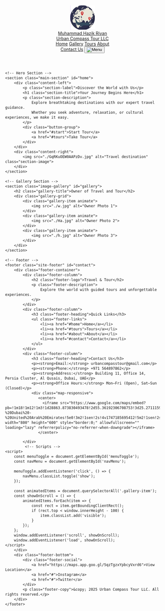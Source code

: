 <html lang="en">
<head>
    <meta charset="UTF-8">
    <meta name="viewport" content="width=device-width, initial-scale=1.0">
    <title>Urban Compass Tour LLC</title>
    <link rel="stylesheet" href="./css/travel.css">
    <style>
        /* Include the cleaned up and corrected CSS here (already in your original file) */
    


/* RESET & BASE STYLES */
* {
    margin: 0;
    padding: 0;
    box-sizing: border-box;
}

body {
    font-family: 'Segoe UI', sans-serif;
    line-height: 1.6;
    background-color: #f8f9fa;
    color: #333;
}

a {
    text-decoration: none;
}

/* HEADER */
.header {
    background-color: #fff;
    box-shadow: 0 2px 10px rgba(0, 0, 0, 0.1);
    position: sticky;
    top: 0;
    z-index: 999;
    padding: 1rem 2rem;
}

.header-content {
    display: flex;
    justify-content: space-between;
    align-items: center;
    flex-wrap: wrap;
}

.logo {
    display: flex;
    align-items: center;
    gap: 10px;
    font-weight: bold;
    color:rgba(59, 107, 221, 0.879);
    font-size: 1.5rem;
}

.nav {
    display: flex;
    gap: 1.5rem;
}

.nav-links {
    color: #333;
    font-weight: 500;
    transition: color 0.3s ease;
}

.nav-links:hover {
    color: #ff6347;
}

.contact-button {
    background-color: #ff6347;
    color: #fff;
    padding: 0.6rem 1rem;
    border-radius: 5px;
    transition: background 0.3s ease;
}

.contact-button:hover {
    background-color: #e5533f;
}

.menu-button {
    display: none;
    background: none;
    border: none;
    cursor: pointer;
}

.menu-icon {
    width: 30px;
}

/* MAIN SECTION */
.main-section {
    display: flex;
    flex-wrap: wrap;
    padding: 4rem 2rem;
    align-items: center;
    justify-content: space-between;
    gap: 2rem;
    background: linear-gradient(135deg, #FF6347, #1E90FF);
    border-radius: 10px;
    box-shadow: 0 4px 15px rgba(0, 0, 0, 0.1);
}

.content-left {
    flex: 1;
    animation: slideInLeft 1.2s ease;
}

.section-label {
    color: #ff6347;
    font-weight: 600;
    margin-bottom: 0.5rem;
}

.section-title {
    font-size: 2.8rem;
    font-weight: bold;
    margin-bottom: 1rem;
}

.section-description {
    font-size: 1.1rem;
    max-width: 600px;
    margin-bottom: 2rem;
}

.button-group a {
    padding: 0.8rem 1.5rem;
    margin-right: 1rem;
    background-color: #ff6347;
    color: #fff;
    border-radius: 5px;
    transition: transform 0.3s ease;
}

.button-group a:hover {
    transform: scale(1.05);
}

.content-right {
    flex: 1;
    display: flex;
    justify-content: center;
    animation: slideInRight 1.2s ease;
}

.section-image {
    max-width: 100%;
    border-radius: 10px;
    box-shadow: 0 10px 20px rgba(0, 0, 0, 0.1);
}

/* ANIMATIONS */
@keyframes slideInLeft {
    0% {
        opacity: 0;
        transform: translateX(-50%);
    }
    100% {
        opacity: 1;
        transform: translateX(0);
    }
}

@keyframes slideInRight {
    0% {
        opacity: 0;
        transform: translateX(100%);
    }
    100% {
        opacity: 1;
        transform: translateX(0);
    }
}

/* GALLERY STYLES */
.image-gallery {
    padding: 4rem 2rem;
    background-color: #f9f9f9;
    text-align: center;
}

.gallery-title {
    font-size: 2rem;
    margin-bottom: 2rem;
    color: #333;
}

.gallery-grid {
    display: flex;
    flex-wrap: wrap;
    justify-content: center;
    gap: 2rem;
}

.gallery-item {
    flex: 1;
    max-width: 300px;
    transform: scale(1);
    transition: transform 0.3s ease, box-shadow 0.3s ease;
    opacity: 0;
    transform: translateY(50px);
}

.gallery-item img {
    width: 100%;
    border-radius: 8px;
    box-shadow: 0 4px 10px rgba(0, 0, 0, 0.1);
    transition: transform 0.3s ease;
}

.gallery-item h3 {
    margin-top: 1rem;
    color: #555;
}

/* Hover Zoom Effect */
.gallery-item:hover img {
    transform: scale(1.05);
}

/* Scroll Animation */
.gallery-item.visible {
    opacity: 1;
    transform: translateY(0);
    transition: all 0.6s ease-in-out;
}

/* Base Styles */
.site-footer {
    background-color: #1a1a1a;
    color: #fff;
    padding: 40px 20px;
    font-family: 'Segoe UI', Tahoma, Geneva, Verdana, sans-serif;
}

.footer-container {
    display: flex;
    flex-direction: column;
    gap: 30px;
}

.footer-column {
    flex: 1;
}

.footer-logo {
    font-size: 24px;
    font-weight: bold;
    margin-bottom: 10px;
}

.footer-description,
.footer-heading,
.footer-links,
.footer-column p {
    font-size: 14px;
    line-height: 1.6;
}

.footer-links {
    list-style: none;
    padding: 0;
}

.footer-links li {
    margin-bottom: 8px;
}

.footer-links a {
    color: #fff;
    text-decoration: none;
}

.footer-links a:hover {
    text-decoration: underline;
}

.map-responsive {
    overflow: hidden;
    padding-top: 56.25%;
    position: relative;
    height: 0;
}

.map-responsive iframe {
    position: absolute;
    top: 0;
    left: 0;
    width: 100%;
    height: 100%;
    border: 0;
}

.footer-bottom {
    border-top: 1px solid #444;
    margin-top: 30px;
    padding-top: 20px;
    text-align: center;
}

.footer-social a {
    margin: 0 10px;
    color: #fff;
    text-decoration: none;
}

.footer-social a:hover {
    text-decoration: underline;
}

/* Large Screens */
@media (min-width: 768px) {
    .footer-container {
        flex-direction: row;
        justify-content: space-between;
    }

    .footer-column {
        margin-right: 20px;
    }

    .footer-column:last-child {
        margin-right: 0;
    }

    .footer-bottom {
        display: flex;
        justify-content: space-between;
        align-items: center;
        text-align: left;
        padding: 20px;
    }
}

 .map-responsive {
  position: relative;
  
  overflow: hidden;
  padding-bottom: 56.25%; /* 16:9 ratio */
  height: 0;
  margin-top: 1rem;
}

.map-responsive iframe {
  position: absolute;
  top: 0;
  left: 0;
  width: 100%;
  height: 100%;
}
@media only screen and (min-width: 480px) and (max-width: 767px) {
  .site-footer {
    padding: 20px;
    text-align: center;
  }

  .footer-container {
    flex-direction: column;
    align-items: center;
  }

  .footer-column {
    width: 100%;
    margin-bottom: 20px;
  }

  .footer-logo {
    font-size: 1.8rem;
  }

  .footer-heading {
    font-size: 1.2rem;
    margin-bottom: 10px;
  }

  .footer-links li {
    margin: 5px 0;
  }

  .map-responsive iframe {
    width: 100%;
    height: 300px;
  }

  .footer-social {
    display: flex;
    justify-content: center;
    gap: 15px;
    margin-top: 15px;
  }

  .footer-copy {
    font-size: 0.9rem;
    margin-top: 10px;
  }
}


@media (max-width: 768px) {
  .nav {
    display: none !important; /* Ensures it hides unless .show is applied */
  }
}
@media (max-width: 768px) {
  .logo {
    flex-direction: column;
    align-items: flex-start;
    font-size: 1.2rem;
  }

  .logo img {
    width: 60px;
  }
}


/* MEDIA QUERIES */
@media (max-width: 768px) {
    .main-section {
        flex-direction: column;
        text-align: center;
    }

    .nav {
        display: none;
        flex-direction: column;
        width: 100%;
        margin-top: 1rem;
        background-color: #fff;
        padding: 1rem;
        box-shadow: 0 4px 6px rgba(0, 0, 0, 0.1);
    }

    .nav.show {
        display: flex;
    }

    .menu-button {
        display: block;
    }

    .button-group a {
        display: block;
        margin: 0.5rem auto;
        width: 70%;
    }

    .section-title {
        font-size: 2rem;
    }

   .gallery-grid {
  padding: 0 1rem;
}

.gallery-item img {
  width: 100%;
  height: auto;
}


    .footer-container {
        flex-direction: column;
        text-align: center;
    }

    .footer-column {
        text-align: center;
    }

    /* Ensure the hero image is responsive */
    .content-right img {
        max-width: 100%;
    }
}

@media (max-width: 480px) {
 
    
  .main-section {
    padding: 2rem 1rem;
  }

  .section-title {
    font-size: 1.6rem;
  }

  .section-description {
    font-size: 0.95rem;
  }

  .button-group a {
    width: 100%;
    margin: 0.5rem 0;
  }


    .section-description {
        font-size: 1rem;
    }

    .gallery-item {
        max-width: 90%;
    }

    .footer-copy {
        font-size: 0.8rem;
    }
} 
    
   


/* I will keep it minimal here for clarity. Assume it includes the previously posted correct styles. */
    </style>
</head>
<body>
    <!-- Header -->
    <header class="header">
        <div class="header-content">
            <a href="#" class="logo">
                <img src="./logo.logo.com.png" alt="Urban Compass Logo" width="80">
                <div>
                    Muhammad Hazik Riyan<br>
                    Urban Compass Tour LLC
                </div>
            </a>
            <nav class="nav" id="navMenu">
                <a href="#home" class="nav-links">Home</a>
                <a href="#gallery" class="nav-links">Gallery</a>
                <a href="#tours" class="nav-links">Tours</a>
                <a href="#about" class="nav-links">About</a>
            </nav>
            <a href="#contact" class="contact-button">Contact Us</a>
            <button class="menu-button" id="menuToggle">
                <img src="https://img.icons8.com/ios-filled/50/000000/menu--v1.png" alt="Menu" class="menu-icon">
            </button>
        </div>
    </header>

    <!-- Hero Section -->
    <section class="main-section" id="home">
        <div class="content-left">
            <p class="section-label">Discover the World with Us</p>
            <h1 class="section-title">Your Journey Begins Here</h1>
            <p class="section-description">
                Explore breathtaking destinations with our expert travel guidance.
                Whether you seek adventure, relaxation, or cultural experiences, we make it easy.
            </p>
            <div class="button-group">
                <a href="#start">Start Tour</a>
                <a href="#tours">Take Tour</a>
            </div>
        </div>
        <div class="content-right">
            <img src="./GqRKuOEW0AAPzDv.jpg" alt="Travel destination" class="section-image">
        </div>
    </section>

    <!-- Gallery Section -->
    <section class="image-gallery" id="gallery">
        <h2 class="gallery-title">Owner of Travel and Tour</h2>
        <div class="gallery-grid">
            <div class="gallery-item animate">
                <img src="./w.jpg" alt="Owner Photo 1">
            </div>
            <div class="gallery-item animate">
                <img src="./Ha.jpg" alt="Owner Photo 2">
            </div>
            <div class="gallery-item animate">
                <img src="./h.jpg" alt="Owner Photo 3">
            </div>
        </div>
    </section>

    <!-- Footer -->
    <footer class="site-footer" id="contact">
        <div class="footer-container">
            <div class="footer-column">
                <h2 class="footer-logo">Travel & Tour</h2>
                <p class="footer-description">
                    Explore the world with guided tours and unforgettable experiences.
                </p>
            </div>
            <div class="footer-column">
                <h3 class="footer-heading">Quick Links</h3>
                <ul class="footer-links">
                    <li><a href="#home">Home</a></li>
                    <li><a href="#tours">Tours</a></li>
                    <li><a href="#about">About</a></li>
                    <li><a href="#contact">Contact</a></li>
                </ul>
            </div>
            <div class="footer-column">
                <h3 class="footer-heading">Contact Us</h3>
                <p><strong>Email:</strong> urbancompasstour@gmail.com</p>
                <p><strong>Phone:</strong> +971 564897862</p>
                <p><strong>Address:</strong> Building 11, Office 14, Persia Cluster, Al Qusais, Dubai, UAE</p>
                <p><strong>Office Hours:</strong> Mon–Fri (Open), Sat–Sun (Closed)</p>
                <div class="map-responsive">
                   <center>
                     <iframe src="https://www.google.com/maps/embed?pb=!1m18!1m12!1m3!1d28863.873830493478!2d55.36192306708753!3d25.271115970427807!2m3!1f0!2f0!3f0!3m2!1i1024!2i768!4f13.1!3m3!1m2!1s0x3e5f5c35d410acf3%3A0xe8aff9f4de65bf11!2sAl%20Qusais%20-%20Dubai%20-%20United%20Arab%20Emirates!5e0!3m2!1sen!2s!4v1747185695412!5m2!1sen!2s" width="800" height="600" style="border:0;" allowfullscreen="" loading="lazy" referrerpolicy="no-referrer-when-downgrade"></iframe>
                   </center>
</div>

                
            </div>
             <!-- Scripts -->
    <script>
        const menuToggle = document.getElementById('menuToggle');
        const navMenu = document.getElementById('navMenu');

        menuToggle.addEventListener('click', () => {
            navMenu.classList.toggle('show');
        });

        const animatedItems = document.querySelectorAll('.gallery-item');
        const showOnScroll = () => {
            animatedItems.forEach(item => {
                const rect = item.getBoundingClientRect();
                if (rect.top < window.innerHeight - 100) {
                    item.classList.add('visible');
                }
            });
        };
        window.addEventListener('scroll', showOnScroll);
        window.addEventListener('load', showOnScroll);
    </script>
        </div>
        <div class="footer-bottom">
            <div class="footer-social">
                <a href="https://maps.app.goo.gl/5qzTgzxYpbcyVxrd6">View Location</a>
                <a href="#">Instagram</a>
                <a href="#">Twitter</a>
            </div>
            <p class="footer-copy">&copy; 2025 Urban Compass Tour LLC. All rights reserved.</p>
        </div>
    </footer>

   
</body>
</html>
